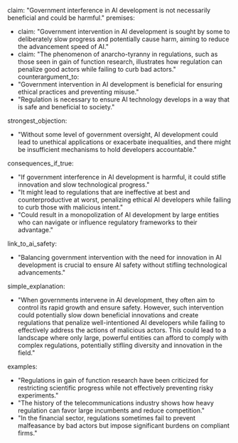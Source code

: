 claim: "Government interference in AI development is not necessarily beneficial and could be harmful."
premises:
  - claim: "Government intervention in AI development is sought by some to deliberately slow progress and potentially cause harm, aiming to reduce the advancement speed of AI."
  - claim: "The phenomenon of anarcho-tyranny in regulations, such as those seen in gain of function research, illustrates how regulation can penalize good actors while failing to curb bad actors."
counterargument_to:
  - "Government intervention in AI development is beneficial for ensuring ethical practices and preventing misuse."
  - "Regulation is necessary to ensure AI technology develops in a way that is safe and beneficial to society."

strongest_objection:
  - "Without some level of government oversight, AI development could lead to unethical applications or exacerbate inequalities, and there might be insufficient mechanisms to hold developers accountable."

consequences_if_true:
  - "If government interference in AI development is harmful, it could stifle innovation and slow technological progress."
  - "It might lead to regulations that are ineffective at best and counterproductive at worst, penalizing ethical AI developers while failing to curb those with malicious intent."
  - "Could result in a monopolization of AI development by large entities who can navigate or influence regulatory frameworks to their advantage."

link_to_ai_safety:
  - "Balancing government intervention with the need for innovation in AI development is crucial to ensure AI safety without stifling technological advancements."

simple_explanation:
  - "When governments intervene in AI development, they often aim to control its rapid growth and ensure safety. However, such intervention could potentially slow down beneficial innovations and create regulations that penalize well-intentioned AI developers while failing to effectively address the actions of malicious actors. This could lead to a landscape where only large, powerful entities can afford to comply with complex regulations, potentially stifling diversity and innovation in the field."

examples:
  - "Regulations in gain of function research have been criticized for restricting scientific progress while not effectively preventing risky experiments."
  - "The history of the telecommunications industry shows how heavy regulation can favor large incumbents and reduce competition."
  - "In the financial sector, regulations sometimes fail to prevent malfeasance by bad actors but impose significant burdens on compliant firms."